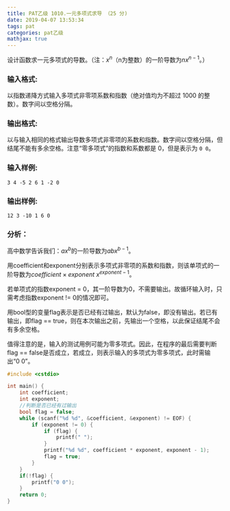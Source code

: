 ```yaml
---
title: PAT乙级 1010.一元多项式求导 （25 分)
date: 2019-04-07 13:53:34
tags: pat
categories: pat乙级
mathjax: true
---
```


设计函数求一元多项式的导数。（注：$x^n$（n为整数）的一阶导数为$nx^{n−1}$。）

<!--more-->

### 输入格式:

以指数递降方式输入多项式非零项系数和指数（绝对值均为不超过 1000 的整数）。数字间以空格分隔。

### 输出格式:

以与输入相同的格式输出导数多项式非零项的系数和指数。数字间以空格分隔，但结尾不能有多余空格。注意“零多项式”的指数和系数都是 0，但是表示为 `0 0`。

### 输入样例:

```in
3 4 -5 2 6 1 -2 0
```

### 输出样例:

```out
12 3 -10 1 6 0
```

### 分析：

高中数学告诉我们：$ax^b$的一阶导数为$abx^{b-1}$。

用coefficient和exponent分别表示多项式非零项的系数和指数，则该单项式的一阶导数为$coefficient \times exponent\ x^{exponent - 1}​$。

若单项式的指数exponent = 0，其一阶导数为0，不需要输出。故循环输入时，只需考虑指数exponent != 0的情况即可。

用bool型的变量flag表示是否已经有过输出，默认为false，即没有输出。若已有输出，即flag == true，则在本次输出之前，先输出一个空格，以此保证结尾不会有多余空格。

值得注意的是，输入的测试用例可能为零多项式。因此，在程序的最后需要判断flag == false是否成立，若成立，则表示输入的多项式为零多项式，此时需输出“0 0”。

```c++
#include <cstdio>

int main() {
	int coefficient;
	int exponent;
	//判断是否已经有过输出
	bool flag = false;
	while (scanf("%d %d", &coefficient, &exponent) != EOF) {
		if (exponent != 0) {
			if (flag) {
				printf(" ");
			}
			printf("%d %d", coefficient * exponent, exponent - 1);
			flag = true;
		}
	}
	if(!flag) {
		printf("0 0");
	}
	return 0;
}
```



